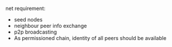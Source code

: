 net requirement:

* seed nodes
* neighbour peer info exchange
* p2p broadcasting
* As permissioned chain, identity of all peers should be available

